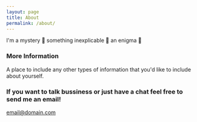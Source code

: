 ```yaml
---
layout: page
title: About
permalink: /about/
---
```


I'm a mystery 👻 something inexplicable 👻 an enigma 👻 

### More Information

A place to include any other types of information that you'd like to include about yourself.

### If you want to talk bussiness or just have a chat feel free to send me an email!

[email@domain.com](mailto:email@domain.com)
